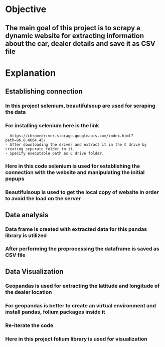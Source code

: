 # __Objective__ 

## The main goal of this project is to scrapy a dynamic website for extracting information about the car, dealer details and save it as CSV file

# __Explanation__

## __Establishing connection__

### In this project selenium, beautifulsoup are used for scraping the data
### For installing selenium here is the link
    - https://chromedriver.storage.googleapis.com/index.html?path=96.0.4664.45/
    - After downloading the driver and extract it in the C drive by creating seperate folder to it.
    - Specify executable path as C drive folder.
### Here in this code selenium is used for establishing the connection with the website and manipulating the initial popups
### Beautifulsoup is used to get the local copy of website in order to avoid the load on the server

## __Data analysis__

### Data frame is created with extracted data for this pandas library is utilized
### After performing the preprocessing the dataframe is saved as CSV file

## __Data Visualization__

### Geopandas is used for extracting the latitude and longitude of the dealer location
### For geopandas is better to create an virtual environment and install pandas, folium packages inside it
### Re-iterate the code
### Here in this project folium library is used for visualization
